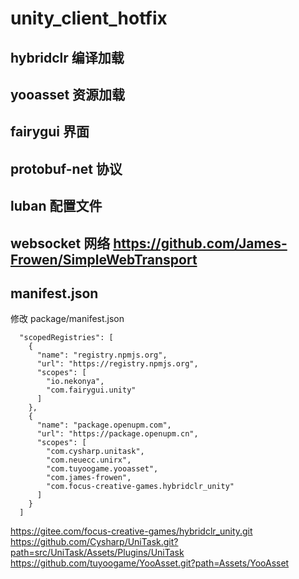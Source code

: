 # unity_client_hotfix
## hybridclr 编译加载
## yooasset  资源加载
## fairygui  界面
## protobuf-net  协议
## luban 配置文件
## websocket 网络  https://github.com/James-Frowen/SimpleWebTransport

## manifest.json
修改 package/manifest.json
```
  "scopedRegistries": [
    {
      "name": "registry.npmjs.org",
      "url": "https://registry.npmjs.org",
      "scopes": [
        "io.nekonya",
        "com.fairygui.unity"
      ]
    },
    {
      "name": "package.openupm.com",
      "url": "https://package.openupm.cn",
      "scopes": [
        "com.cysharp.unitask",
        "com.neuecc.unirx",
        "com.tuyoogame.yooasset",
        "com.james-frowen",
        "com.focus-creative-games.hybridclr_unity"
      ]
    }
  ]
```
https://gitee.com/focus-creative-games/hybridclr_unity.git
https://github.com/Cysharp/UniTask.git?path=src/UniTask/Assets/Plugins/UniTask
https://github.com/tuyoogame/YooAsset.git?path=Assets/YooAsset
